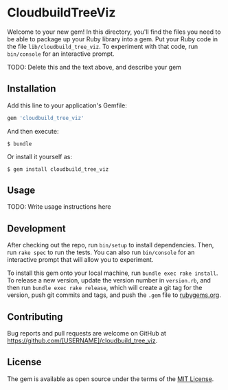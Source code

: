 # CloudbuildTreeViz

Welcome to your new gem! In this directory, you'll find the files you need to be able to package up your Ruby library into a gem. Put your Ruby code in the file `lib/cloudbuild_tree_viz`. To experiment with that code, run `bin/console` for an interactive prompt.

TODO: Delete this and the text above, and describe your gem

## Installation

Add this line to your application's Gemfile:

```ruby
gem 'cloudbuild_tree_viz'
```

And then execute:

    $ bundle

Or install it yourself as:

    $ gem install cloudbuild_tree_viz

## Usage

TODO: Write usage instructions here

## Development

After checking out the repo, run `bin/setup` to install dependencies. Then, run `rake spec` to run the tests. You can also run `bin/console` for an interactive prompt that will allow you to experiment.

To install this gem onto your local machine, run `bundle exec rake install`. To release a new version, update the version number in `version.rb`, and then run `bundle exec rake release`, which will create a git tag for the version, push git commits and tags, and push the `.gem` file to [rubygems.org](https://rubygems.org).

## Contributing

Bug reports and pull requests are welcome on GitHub at https://github.com/[USERNAME]/cloudbuild_tree_viz.

## License

The gem is available as open source under the terms of the [MIT License](https://opensource.org/licenses/MIT).
